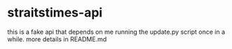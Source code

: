 # straitstimes-api
this is a fake api that depends on me running the update.py script once in a while. more details in README.md

